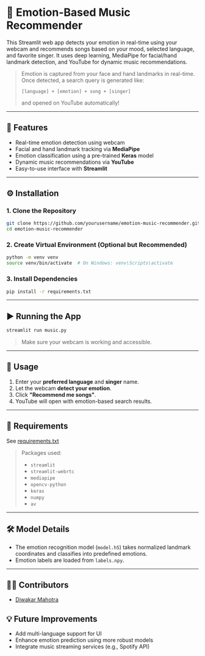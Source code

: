 
# 🎵 Emotion-Based Music Recommender

This Streamlit web app detects your emotion in real-time using your webcam and recommends songs based on your mood, selected language, and favorite singer. It uses deep learning, MediaPipe for facial/hand landmark detection, and YouTube for dynamic music recommendations.



> Emotion is captured from your face and hand landmarks in real-time. Once detected, a search query is generated like:
> ```
> [language] + [emotion] + song + [singer]
> ```
> and opened on YouTube automatically!

---

## 🧠 Features

- Real-time emotion detection using webcam
- Facial and hand landmark tracking via **MediaPipe**
- Emotion classification using a pre-trained **Keras** model
- Dynamic music recommendations via **YouTube**
- Easy-to-use interface with **Streamlit**

---


## ⚙️ Installation

### 1. Clone the Repository

```bash
git clone https://github.com/yourusername/emotion-music-recommender.git
cd emotion-music-recommender
```

### 2. Create Virtual Environment (Optional but Recommended)

```bash
python -m venv venv
source venv/bin/activate  # On Windows: venv\Scripts\activate
```

### 3. Install Dependencies

```bash
pip install -r requirements.txt
```

---

## ▶️ Running the App

```bash
streamlit run music.py
```

> Make sure your webcam is working and accessible.

---

## 📝 Usage

1. Enter your **preferred language** and **singer** name.
2. Let the webcam **detect your emotion**.
3. Click **"Recommend me songs"**.
4. YouTube will open with emotion-based search results.

---

## 🧾 Requirements

See [requirements.txt](./requirements.txt)

> Packages used:
> - `streamlit`
> - `streamlit-webrtc`
> - `mediapipe`
> - `opencv-python`
> - `keras`
> - `numpy`
> - `av`

---

## 🛠️ Model Details

- The emotion recognition model (`model.h5`) takes normalized landmark coordinates and classifies into predefined emotions.
- Emotion labels are loaded from `labels.npy`.

---

## 🙋‍♀️ Contributors

- [Diwakar Mahotra](https://github.com/CD-Coder-Diwakar)


## 💡 Future Improvements

- Add multi-language support for UI
- Enhance emotion prediction using more robust models
- Integrate music streaming services (e.g., Spotify API)
